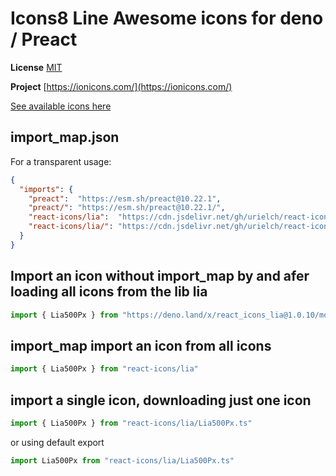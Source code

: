 # Icons8 Line Awesome icons for deno / Preact

**License** [MIT](https://icons8.com/license)

**Project** [https://ionicons.com/](https://ionicons.com/)

[See available icons here](https://react-icons.deno.dev/lia)

## import_map.json

For a transparent usage:

```json
{
  "imports": {
    "preact":  "https://esm.sh/preact@10.22.1",
    "preact/": "https://esm.sh/preact@10.22.1/",
    "react-icons/lia":  "https://cdn.jsdelivr.net/gh/urielch/react-icons-lia@1.0.10/mod.ts",
    "react-icons/lia/": "https://cdn.jsdelivr.net/gh/urielch/react-icons-lia@1.0.10/ico/",
  }
}
```

## Import an icon without import_map by and afer loading all icons from the lib lia

```ts
import { Lia500Px } from "https://deno.land/x/react_icons_lia@1.0.10/mod.ts"
```

## import_map import an icon from all icons

```ts
import { Lia500Px } from "react-icons/lia"
```

## import a single icon, downloading just one icon

```ts
import { Lia500Px } from "react-icons/lia/Lia500Px.ts"
```

or using default export

```ts
import Lia500Px from "react-icons/lia/Lia500Px.ts"
```

